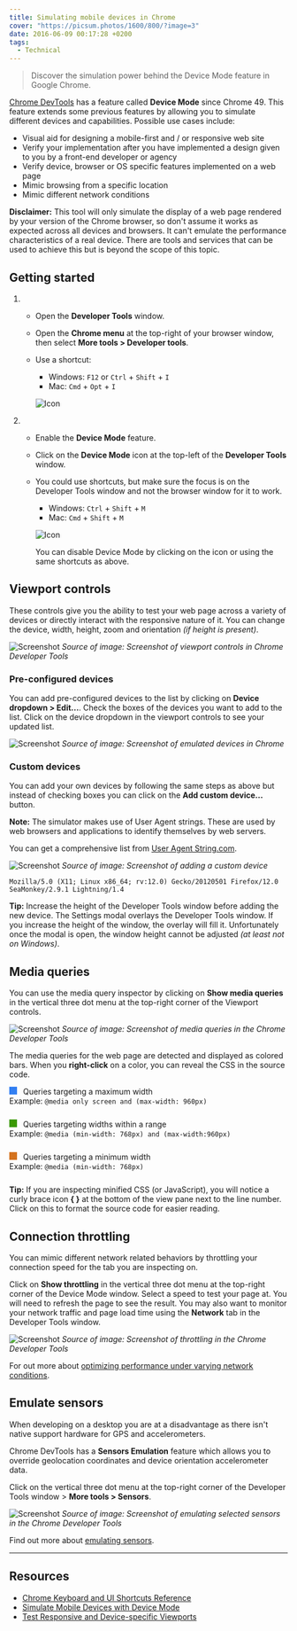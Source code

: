 ```yaml
---
title: Simulating mobile devices in Chrome
cover: "https://picsum.photos/1600/800/?image=3"
date: 2016-06-09 00:17:28 +0200
tags:
  - Technical
---
```


> Discover the simulation power behind the Device Mode feature in Google Chrome.

[Chrome DevTools](https://developers.google.com/web/tools/chrome-devtools)
has a feature called **Device Mode** since Chrome 49.
This feature extends some previous features by allowing you to simulate
different devices and capabilities. Possible use cases include:

- Visual aid for designing a mobile-first and / or responsive web site
- Verify your implementation after you have implemented a design given to
  you by a front-end developer or agency
- Verify device, browser or OS specific features implemented on a web page
- Mimic browsing from a specific location
- Mimic different network conditions

**Disclaimer:** This tool will only simulate the display of a web page
rendered by your version of the Chrome browser, so don't assume it works as expected
across all devices and browsers. It can't emulate the performance
characteristics of a real device. There are tools and services that can be
used to achieve this but is beyond the scope of this topic.

## Getting started

1.  - Open the **Developer Tools** window.

    - Open the **Chrome menu**
      at the top-right of your browser window, then select
      **More tools > Developer tools**.

    - Use a shortcut:

      - Windows: `F12` or `Ctrl` + `Shift` + `I`
      - Mac: `Cmd` + `Opt` + `I`

      ![Icon](./icon-chrome-menu.png "Chrome menu icon")

2.  - Enable the **Device Mode** feature.

    - Click on the **Device Mode**
      icon at the top-left of the **Developer Tools** window.

    - You could use shortcuts, but make sure the focus is on the Developer Tools
      window and not the browser window for it to work.

      - Windows: `Ctrl` + `Shift` + `M`
      - Mac: `Cmd` + `Shift` + `M`

      ![Icon](./icon-device-mode.png "Device Mode icon")

      You can disable Device Mode by clicking on the icon or using the same
      shortcuts as above.

## Viewport controls

These controls give you the ability to test your web page across a variety of
devices or directly interact with the responsive nature of it. You can change
the device, width, height, zoom and orientation _(if height is present)_.

![Screenshot](./viewport-controls.jpg "iPad device selected through the Viewport controls")
_Source of image: Screenshot of viewport controls in Chrome Developer Tools_

### Pre-configured devices

You can add pre-configured devices to the list by clicking on
**Device dropdown > Edit...**. Check the boxes of the devices you want to add
to the list. Click on the device dropdown in the viewport controls to see your
updated list.

![Screenshot](./emulated-devices.jpg "Selected Galaxy Note 3 and Galaxy Note II in emulated devices to add them to the list of devices")
_Source of image: Screenshot of emulated devices in Chrome_

### Custom devices

You can add your own devices by following the same steps as above but instead of
checking boxes you can click on the **Add custom device...** button.

**Note:** The simulator makes use of User Agent strings. These are used by
web browsers and applications to identify themselves by web servers.

You can get a comprehensive list from
[User Agent String.com](http://www.useragentstring.com/).

![Screenshot](./add-custom-device.jpg "Add custom device using User Agent String for SeaMonkey on Linux")
_Source of image: Screenshot of adding a custom device_

`Mozilla/5.0 (X11; Linux x86_64; rv:12.0) Gecko/20120501 Firefox/12.0 SeaMonkey/2.9.1 Lightning/1.4`

**Tip:** Increase the height of the Developer Tools window before adding the new device.
The Settings modal overlays the Developer Tools window. If you increase
the height of the window, the overlay will fill it. Unfortunately once the
modal is open, the window height cannot be adjusted _(at least not on Windows)_.

## Media queries

You can use the media query inspector by clicking on **Show media queries** in
the vertical three dot menu at the top-right corner of the Viewport controls.

![Screenshot](./show-media-queries.jpg "Media queries inspector on iPad display")
_Source of image: Screenshot of media queries in the Chrome Developer Tools_

The media queries for the web page are detected and displayed as colored bars.
When you **right-click** on a color, you can reveal the CSS in the source code.

<div style="margin-bottom: 25px;">
  <span style="width: 1em; height: 1em; background-color: #327ff2; display: inline-block; margin-right: 0.5em;"></span>
  Queries targeting a maximum width<br/>
  Example: <code>@media only screen and (max-width: 960px)</code>
</div>
<div style="margin-bottom: 25px;">
  <span style="width: 1em; height: 1em; background-color: #3b9903; display: inline-block; margin-right: 0.5em;"></span>
  Queries targeting widths within a range<br/>
  Example: <code>@media (min-width: 768px) and (max-width:960px)</code>
</div>
<div style="margin-bottom: 25px;">
  <span style="width: 1em; height: 1em; background-color: #d4731f; display: inline-block; margin-right: 0.5em;"></span>
  Queries targeting a minimum width<br/>
  Example: <code>@media (min-width: 768px)</code>
</div>

**Tip:** If you are inspecting minified CSS (or JavaScript), you will notice
a curly brace icon **{ }** at the bottom of the view pane next to the line number.
Click on this to format the source code for easier reading.

## Connection throttling

You can mimic different network related behaviors by throttling your connection
speed for the tab you are inspecting on.

Click on **Show throttling** in the vertical three dot menu at the top-right
corner of the Device Mode window. Select a speed to test your page at. You
will need to refresh the page to see the result. You may also want to monitor
your network traffic and page load time using the **Network** tab in the
Developer Tools window.

![Screenshot](./throttling.jpg "GPRS selected in throttling options")
_Source of image: Screenshot of throttling in the Chrome Developer Tools_

For out more about
[optimizing performance under varying network conditions](https://developers.google.com/web/tools/chrome-devtools/profile/network-performance/network-conditions).

## Emulate sensors

When developing on a desktop you are at a disadvantage as there isn't native
support hardware for GPS and accelerometers.

Chrome DevTools has a **Sensors Emulation** feature which allows you to
override geolocation coordinates and device orientation accelerometer data.

Click on the vertical three dot menu at the top-right corner of the Developer Tools
window > **More tools > Sensors**.

![Screenshot](./sensors.jpg "Enabled emulate geolocation coordinates and device orientation selected in sensors tab with default data")
_Source of image: Screenshot of emulating selected sensors in the Chrome Developer Tools_

Find out more about [emulating sensors](https://developers.google.com/web/tools/chrome-devtools/iterate/device-mode/device-input-and-sensors).

---

## Resources

- [Chrome Keyboard and UI Shortcuts Reference](https://developers.google.com/web/tools/chrome-devtools/iterate/inspect-styles/shortcuts)
- [Simulate Mobile Devices with Device Mode](https://developers.google.com/web/tools/chrome-devtools/iterate/device-mode/)
- [Test Responsive and Device-specific Viewports](https://developers.google.com/web/tools/chrome-devtools/iterate/device-mode/emulate-mobile-viewports)
